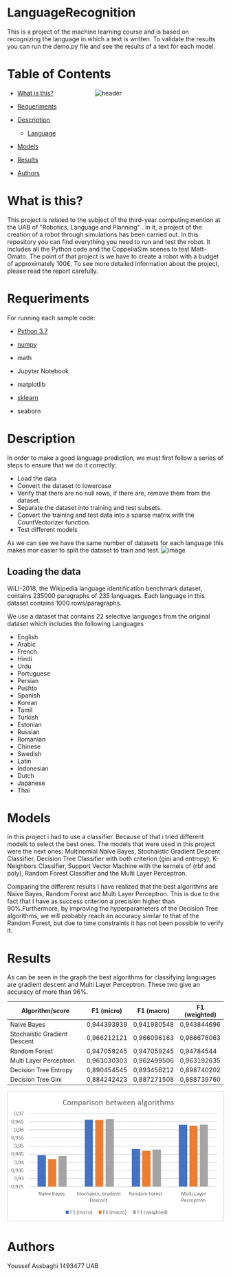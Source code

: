 # LanguageRecognition

 This is a project of the machine learning course and is based on recognizing the language in which a text is written. To validate the results you can run the demo.py file and see the results of a text for each model.



# Table of Contents
 
 <img src="https://miro.medium.com/max/960/0*xLRsbQ02J7sQpNNy" align="right" width="300" alt="header"/>

   * [What is this?](#1)
   * [Requeriments](#R)
   * [Description](#2)
      * [Language](#7)
   * [Models](#3)
   * [Results](#4)


   * [Authors](#6)



# What is this? <a name="1"></a>
This project is related to the subject of the third-year computing mention at the UAB of "Robotics, Language and Planning" . In it, a project of the creation of a robot through simulations has been carried out. In this repository you can find everything you need to run and test the robot. It includes all the Python code and the CoppeliaSim scenes to test Matt-Omato. The point of that project is we have to create a robot with a budget  of approximately 100€. To see more detailed information about the project, please read the report carefully.
# Requeriments <a name="R"></a>
For running each sample code:

- <a href="https://www.python.org/downloads/">Python 3.7</a>

- <a href="https://numpy.org/install/">numpy</a>

- math
- Jupyter Notebook

- matplotlib

- <a href="https://scikit-learn.org/stable/install.html">sklearn</a>

- seaborn


# Description <a name="2"></a>
 
  In order to make a good language prediction, we must first follow a series of steps to ensure that we do it correctly:
  - Load the data
  - Convert the dataset to lowercase
  - Verify that there are no null rows, if there are, remove them from the dataset.
  - Separate the dataset into training and test subsets.
  - Convert the training and test data into a sparse matrix with the CountVectorizer function.
  - Test different models

As we can see we have the same number of datasets for each language this makes mor easier to split the dataset to train and test.
![image](https://user-images.githubusercontent.com/72655367/145685007-72932db1-8459-4a2d-8e36-8bb74640448b.png)


## Loading the data <a name="7"></a>
WiLI-2018, the Wikipedia language identification benchmark dataset, contains 235000 paragraphs of 235 languages. Each language in this dataset contains 1000 rows/paragraphs.

We use a dataset that contains 22 selective languages from the original dataset which includes the following Languages
  -  English
  -  Arabic
  -  French
  -  Hindi
  -  Urdu
  -  Portuguese
  -  Persian
  -  Pushto
  -  Spanish
  -  Korean
  -  Tamil
  -  Turkish
  -  Estonian
  -  Russian
  -  Romanian
  -  Chinese
  -  Swedish
  -  Latin
  -  Indonesian
  -  Dutch
  -  Japanese
  -  Thai

# Models <a name="3"></a>
In this project i had to use a classifier. Because of that i tried different models to select the best ones.
The models that were used in this project were the next ones: Multinomial Naive Bayes, Stochaistic Gradient Descent Classifier, Decision Tree Classifier with both criterion (gini and entropy), K-Neighbors Classifier, Support Vector Machine with the kernels of (rbf and poly), Random Forest Classifier and the Multi Layer Perceptron.

Comparing the different results I have realized that the best algorithms are Naive Bayes, Random Forest and Multi Layer Perceptron. This is due to the fact that I have as success criterion a precision higher than 90%.Furthermore, by improving the hyperparameters of the Decision Tree algorithms, we will probably reach an accuracy similar to that of the Random Forest, but due to time constraints it has not been possible to verify it.


# Results <a name="4"></a>
As can be seen in the graph the best algorithms for classifying languages are gradient descent and Multi Layer Perceptron. These two give an accuracy of more than 96%.

| Algorithm/score              | F1 (micro)           | F1 (macro)         | F1 (weighted)   |
|------------------------------|----------------------|--------------------|-----------------|
| Naive Bayes                  |       0,944393939    |        0,941980548 |     0,943844696 | 
| Stochaistic Gradient Descent |       0,966212121    |        0,966096163 |     0,966676063 | 
| Random Forest                |       0,947059245    |        0,947059245 |      0,94784544 |
| Multi Layer Perceptron       |       0,963030303    |        0,962499506 |     0,963192635 |
| Decision Tree Entropy        |       0,890454545    |        0,893456212 |     0,898740202 |
| Decision Tree Gini           |       0,884242423    |        0,887271508 |     0,888739760 |


<img src="https://github.com/Youssef-Assbaghi/LanguageRecognition/blob/main/demo/Grafcos.png"  alt="header"/>

# Authors <a name="6"></a>
Youssef Assbaghi 1493477 UAB
